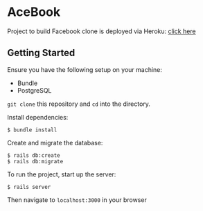 # AceBook

Project to build Facebook clone is deployed via Heroku: [click here](https://social-acebook.herokuapp.com/users/sign_in)

## Getting Started

Ensure you have the following setup on your machine:
- Bundle
- PostgreSQL

`git clone` this repository and `cd` into the directory.

Install dependencies:

```
$ bundle install
```

Create and migrate the database:

```
$ rails db:create
$ rails db:migrate
```

To run the project, start up the server:

```
$ rails server
```

Then navigate to `localhost:3000` in your browser